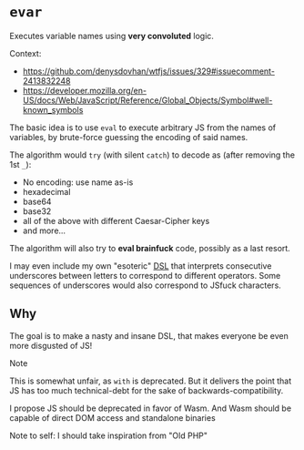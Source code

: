 # `evar`
Executes variable names using **very convoluted** logic.

Context:
- https://github.com/denysdovhan/wtfjs/issues/329#issuecomment-2413832248
- https://developer.mozilla.org/en-US/docs/Web/JavaScript/Reference/Global_Objects/Symbol#well-known_symbols

The basic idea is to use `eval` to execute arbitrary JS from the names of variables, by brute-force guessing the encoding of said names.

The algorithm would `try` (with silent `catch`) to decode as (after removing the 1st `_`):
- No encoding: use name as-is
- hexadecimal
- base64
- base32
- all of the above with different Caesar-Cipher keys
- and more...

The algorithm will also try to **eval brainfuck** code, possibly as a last resort.

I may even include my own "esoteric" [DSL](https://en.wikipedia.org/wiki/Domain-specific_language) that interprets consecutive underscores between letters to correspond to different operators. Some sequences of underscores would also correspond to JSfuck characters.

## Why

The goal is to make a nasty and insane DSL, that makes everyone be even more disgusted of JS!

> [!note]
> This is somewhat unfair, as `with` is deprecated.
> But it delivers the point that JS has too much technical-debt for the sake of backwards-compatibility.
> 
> I propose JS should be deprecated in favor of Wasm.
> And Wasm should be capable of direct DOM access and standalone binaries

Note to self: I should take inspiration from "Old PHP"
